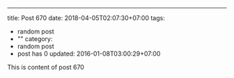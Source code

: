 ---
title: Post 670
date: 2018-04-05T02:07:30+07:00
tags:
  - random post
  - ""
category:
  - random post
  - post has 0
updated: 2016-01-08T03:00:29+07:00

This is content of post 670